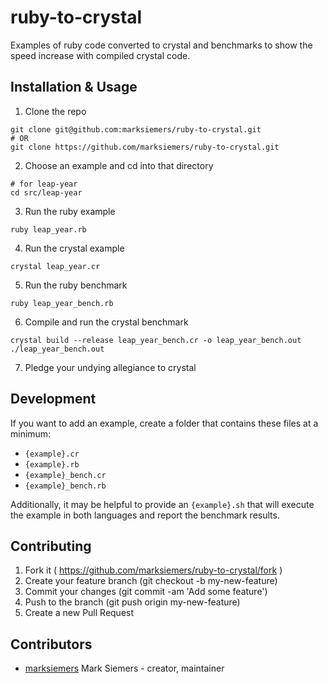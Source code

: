 # ruby-to-crystal

Examples of ruby code converted to crystal and benchmarks to show the speed increase with compiled crystal code.

## Installation & Usage

1. Clone the repo
```
git clone git@github.com:marksiemers/ruby-to-crystal.git
# OR
git clone https://github.com/marksiemers/ruby-to-crystal.git
```
2. Choose an example and cd into that directory
```
# for leap-year
cd src/leap-year
```
3. Run the ruby example
```
ruby leap_year.rb
```
4. Run the crystal example
```
crystal leap_year.cr
```
5. Run the ruby benchmark
```
ruby leap_year_bench.rb
```
6. Compile and run the crystal benchmark
```
crystal build --release leap_year_bench.cr -o leap_year_bench.out
./leap_year_bench.out
```
7. Pledge your undying allegiance to crystal

## Development

If you want to add an example, create a folder that contains these files at a minimum:
- `{example}.cr`
- `{example}.rb`
- `{example}_bench.cr`
- `{example}_bench.rb`

Additionally, it may be helpful to provide an `{example}.sh` that will execute the example in both languages and report the benchmark results.

## Contributing

1. Fork it ( https://github.com/marksiemers/ruby-to-crystal/fork )
2. Create your feature branch (git checkout -b my-new-feature)
3. Commit your changes (git commit -am 'Add some feature')
4. Push to the branch (git push origin my-new-feature)
5. Create a new Pull Request

## Contributors

- [marksiemers](https://github.com/marksiemers) Mark Siemers - creator, maintainer
